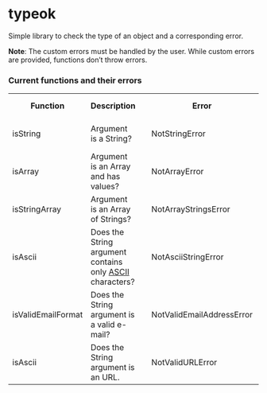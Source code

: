 # typeok
Simple library to check the type of an object and a corresponding error.

**Note**: The custom errors must be handled by the user. While custom errors are provided, functions don’t throw errors.

### Current functions and their errors

<table>
    <tr>
        <th>Function</th>
        <th>Description</th>
        <th></th>
        <th>Error</th>
        <th>Error message</th>
    </tr>
    <tr>
        <td>isString</td>
        <td>Argument is a String?</td>
        <td></td>
        <td>NotStringError</td>
        <td>It’s not a valid String.</td>
    </tr>
    <tr>
        <td>isArray</td>
        <td>Argument is an Array and has values?</td>
        <td></td>
        <td>NotArrayError</td>
        <td>It’s not a valid Array.</td>
    </tr>
    <tr>
        <td>isStringArray</td>
        <td>Argument is an Array of Strings?</td>
        <td></td>
        <td>NotArrayStringsError</td>
        <td>It’s not a valid Array of Strings.</td>
    </tr>
    <tr>
        <td>isAscii</td>
        <td>Does the String argument contains only <a href="https://en.wikipedia.org/wiki/ASCII/">ASCII</a> characters?</td>
        <td></td>
        <td>NotAsciiStringError</td>
        <td>The String has non-ASCII characters.</td>
    </tr>
    <tr>
        <td>isValidEmailFormat</td>
        <td>Does the String argument is a valid e-mail?</td>
        <td></td>
        <td>NotValidEmailAddressError</td>
        <td>It’s not a valid e-mail address.</td>
    </tr>
    <tr>
        <td>isAscii</td>
        <td>Does the String argument is an URL.</td>
        <td></td>
        <td>NotValidURLError</td>
        <td>It’s not a valid URL.</td>
    </tr>
</table>
